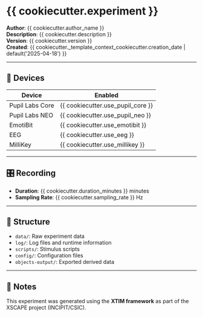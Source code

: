 # {{ cookiecutter.experiment }}

**Author**: {{ cookiecutter.author_name }}  
**Description**: {{ cookiecutter.description }}  
**Version**: {{ cookiecutter.version }}  
**Created**: {{ cookiecutter._template_context_cookiecutter.creation_date | default('2025-04-18') }}

---

## 🧠 Devices

| Device        | Enabled |
|---------------|---------|
| Pupil Labs Core | {{ cookiecutter.use_pupil_core }} |
| Pupil Labs NEO  | {{ cookiecutter.use_pupil_neo }} |
| EmotiBit        | {{ cookiecutter.use_emotibit }} |
| EEG             | {{ cookiecutter.use_eeg }} |
| MilliKey        | {{ cookiecutter.use_millikey }} |

---

## 🎛️ Recording

- **Duration**: {{ cookiecutter.duration_minutes }} minutes  
- **Sampling Rate**: {{ cookiecutter.sampling_rate }} Hz

---

## 📁 Structure

- `data/`: Raw experiment data  
- `log/`: Log files and runtime information  
- `scripts/`: Stimulus scripts  
- `config/`: Configuration files  
- `objects-output/`: Exported derived data

---

## 🔖 Notes

This experiment was generated using the **XTIM framework** as part of the XSCAPE project (INCIPIT/CSIC).
